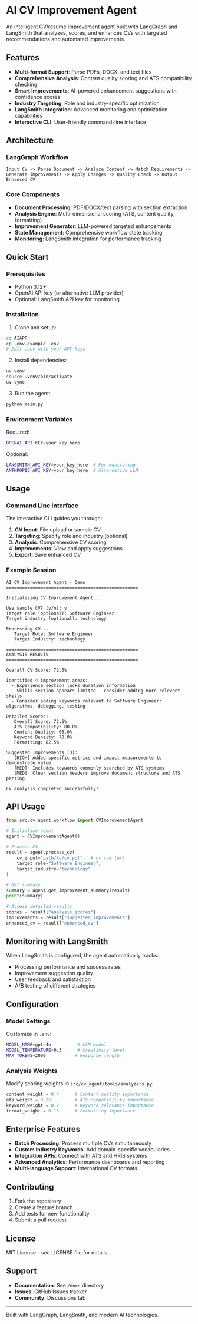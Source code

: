 # AI CV Improvement Agent

An intelligent CV/resume improvement agent built with LangGraph and LangSmith that analyzes, scores, and enhances CVs with targeted recommendations and automated improvements.

## Features

- **Multi-format Support**: Parse PDFs, DOCX, and text files
- **Comprehensive Analysis**: Content quality scoring and ATS compatibility checking  
- **Smart Improvements**: AI-powered enhancement suggestions with confidence scores
- **Industry Targeting**: Role and industry-specific optimization
- **LangSmith Integration**: Advanced monitoring and optimization capabilities
- **Interactive CLI**: User-friendly command-line interface

## Architecture

### LangGraph Workflow

```text
Input CV -> Parse Document -> Analyze Content -> Match Requirements -> Generate Improvements -> Apply Changes -> Quality Check -> Output Enhanced CV
```

### Core Components

- **Document Processing**: PDF/DOCX/text parsing with section extraction
- **Analysis Engine**: Multi-dimensional scoring (ATS, content quality, formatting)
- **Improvement Generator**: LLM-powered targeted enhancements
- **State Management**: Comprehensive workflow state tracking
- **Monitoring**: LangSmith integration for performance tracking

## Quick Start

### Prerequisites

- Python 3.12+
- OpenAI API key (or alternative LLM provider)
- Optional: LangSmith API key for monitoring

### Installation

1. Clone and setup:

```bash
cd AIAPP
cp .env.example .env
# Edit .env with your API keys
```

2. Install dependencies:

```bash
uv venv
source .venv/bin/activate 
uv sync
```

3. Run the agent:

```bash
python main.py
```

### Environment Variables

Required:

```bash
OPENAI_API_KEY=your_key_here
```

Optional:

```bash
LANGSMITH_API_KEY=your_key_here  # For monitoring
ANTHROPIC_API_KEY=your_key_here  # Alternative LLM
```

## Usage

### Command Line Interface

The interactive CLI guides you through:

1. **CV Input**: File upload or sample CV
2. **Targeting**: Specify role and industry (optional)  
3. **Analysis**: Comprehensive CV scoring
4. **Improvements**: View and apply suggestions
5. **Export**: Save enhanced CV

### Example Session

```text
AI CV Improvement Agent - Demo
==================================================

Initializing CV Improvement Agent...

Use sample CV? (y/n): y
Target role (optional): Software Engineer
Target industry (optional): technology

Processing CV...
   Target Role: Software Engineer
   Target Industry: technology

==================================================
ANALYSIS RESULTS
==================================================

Overall CV Score: 72.5%

Identified 4 improvement areas:
  - Experience section lacks duration information
  - Skills section appears limited - consider adding more relevant skills
  - Consider adding keywords relevant to Software Engineer: algorithms, debugging, testing

Detailed Scores:
   Overall Score: 72.5%
   ATS Compatibility: 80.0%
   Content Quality: 65.0%
   Keyword Density: 70.0%
   Formatting: 82.5%

Suggested Improvements (3):
   [HIGH] Added specific metrics and impact measurements to demonstrate value
   [MED]  Includes keywords commonly searched by ATS systems
   [MED]  Clear section headers improve document structure and ATS parsing

CV analysis completed successfully!
```

## API Usage

```python
from src.cv_agent.workflow import CVImprovementAgent

# Initialize agent
agent = CVImprovementAgent()

# Process CV
result = agent.process_cv(
    cv_input="path/to/cv.pdf",  # or raw text
    target_role="Software Engineer",
    target_industry="technology"
)

# Get summary
summary = agent.get_improvement_summary(result)
print(summary)

# Access detailed results
scores = result["analysis_scores"]
improvements = result["suggested_improvements"]
enhanced_cv = result["enhanced_cv"]
```

## Monitoring with LangSmith

When LangSmith is configured, the agent automatically tracks:

- Processing performance and success rates
- Improvement suggestion quality
- User feedback and satisfaction
- A/B testing of different strategies

## Configuration

### Model Settings

Customize in `.env`:

```bash
MODEL_NAME=gpt-4o          # LLM model
MODEL_TEMPERATURE=0.3      # Creativity level
MAX_TOKENS=2000           # Response length
```

### Analysis Weights

Modify scoring weights in `src/cv_agent/tools/analyzers.py`:

```python
content_weight = 0.4      # Content quality importance
ats_weight = 0.25         # ATS compatibility importance  
keyword_weight = 0.2      # Keyword relevance importance
format_weight = 0.15      # Formatting importance
```

## Enterprise Features

- **Batch Processing**: Process multiple CVs simultaneously
- **Custom Industry Keywords**: Add domain-specific vocabularies
- **Integration APIs**: Connect with ATS and HRIS systems
- **Advanced Analytics**: Performance dashboards and reporting
- **Multi-language Support**: International CV formats

## Contributing

1. Fork the repository
2. Create a feature branch
3. Add tests for new functionality
4. Submit a pull request

## License

MIT License - see LICENSE file for details.

## Support

- **Documentation**: See `/docs` directory
- **Issues**: GitHub Issues tracker
- **Community**: Discussions tab

---

Built with LangGraph, LangSmith, and modern AI technologies.